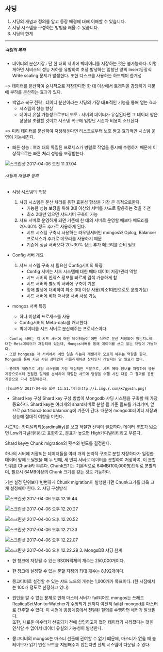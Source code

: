 ## 샤딩

1. 샤딩의 개념과 정의를 알고 등장 배경에 대해 이해할 수 있습니다.
2. 샤딩 시스템을 구성하는 방법을 배울 수 있습니다.
3. 샤딩의 한계
---

##### 샤딩의 목적
 - 데이터의 분산저장
  : 단 한 대의 서버에 빅데이터를 저장하는 것은 불가능하다.
  이렇게하면 서비스의 성능 저하를 유발하여 초당 발생하는 엄청난 양의 Insert동장식 Write scaling 문제가 발생한다. 또한 디스크를 사용하는 하드웨어 한계성

  => 데이터를 분산하여 순차적으로 저장한다면 한 대 이상에서 트래픽을 감당하기 때문에 부하를 분산하는 효과가 있다.

  - 백업과 복구 전략
  : 데이터 분산이라는 샤딩의 가장 대표적인 기능을 통해 얻는 효과
      - 시스템의 성능 향상
      - 데이터 유실 가능성으로부터 보토
      : 서버의 데이터가 유실된다면 그 데이터 양은 상상을 초월할 것이고 시스템 복구에 엄청난 시간과 비용이 소요된다.

  => 미리 데이터를 분산하여 저장해둔다면 리스크로부터 보호 받고 효과적인 시스템 운영이 가능해진다.

  - 빠른 성능
  : 여러 대의 독립된 프로세스가 병렬로 작업을 동시에 수행하기 때문에 이상적으로는 빠른 처리 성능을 보장받는다.

  ![스크린샷 2017-04-06 오전 11.37.04](http://i.imgur.com/TNE2MS9.png)


###### 샤딩의 개념과 정의
- 샤딩 시스템의 특징
  1. 샤딩 시스템은 분산 처리를 통한 효율성 향상을 가장 큰 목적으로한다.
      - 가능한 성능 보장을 위해 3대 이상의 서버를 샤드로 활용하는 것을 추천
      - 최소 2대만 있으면 샤드서버 구축이 가능
  2. 샤드 서버로 운영하게 되면 기존에 한 대의 서버로 운영할 때보다 메모리를 20~30% 정도 추가로 사용하게 된다.
      - 샤드 시스템 구축시 사용하는 라우팅서버인 mongos와 Oplog, Balancer프로세스가 추가로 메모리를 사용하기 때문
      - 기존에 싱글 서버보다 20~30% 정도 추가 메모리를 준비 필요

- Config 서버 개요
  1. 샤드 시스템 구축 시 필요한 Config서버의 특징
      - Config 서버는 샤드 시스템에 대한 메타 데이터 저장/관리 역할
      - 샤드 서버의 인덱스 정보를 빠르게 검색 가능하게 함
      - 샤드 서버와 별도의 서버에 구축이 기본
      - 장애 발생에 대비하여 최소 3대 이상 사용(최소1대만으로도 운영가능)
      - 샤드 서버에 비해 저사양 서버 사용 가능


- mongos 서버 특징
    - 하나 이상의 프로세스를 사용
    - Config서버의 Meta-data를 캐시한다.
    - 빅데이터를 샤드 서버로 분산해주는 프로세스이다.
```
- Config 서버는 각 샤드 서버에 어떤 데이터들이 어떤 식으로 분산 저장되어 있는지ㄷ에 대한 Meta데이터가 저장되어 있는데, Mongos서버를 통해 데이터를 쓰고 읽는 작업이 가능하다.
- 또한 Mongos는 각 서버에서 어떤 일을 하는지 개발자가 모르게 해주는 역할을 한다. Mongos를 통해 지금 샤딩 상태인지 리플리케이션 상태인지 개발자는 알 필요가 없다.
```
    - 중계자 계층으로 샤딩 시스템의 가장 핵심적인 부분으로, 샤드 메타 정보를 저장하여 응용 계층으로부터 전달된 질의를 분석하여 적절한 샤드에 명령을 수행 시킨 다음 그 결과를 응용 계층으로 다시 전달해준다.

    ![스크린샷 2017-04-06 오전 11.51.44](http://i.imgur.com/x7gyeJn.png)


- Shard key 구성
Shard key 구성 방법이 Mongodb 샤딩 시스템을 구축할 때 가장 중요하다.
Shard key는 여러개의 shard서버로 분할 될 기준 필드를 가리키며, 앞으로 partition과 load balancing에 기준이 된다. 때문에 mongodb데이터 저장과 성능에 절대적 여향을 미친다.

샤드키는 카디널리티(cardinality)를 보고 적절한 선택이 필요하다. 데이터 분포가 넓으면 Low카디널리티라고 표한하고, 분표가 높으면 High카디널리티라고 부른다.

Shard key는 Chunk migration의 횟수와 빈도를 결정한다.

하나의 서버에 저장되는 데이터들을 여러 개의 논리적 구조로 분할 저장하다가 일정한 데이터 양에 도달했을 때 두 번째, 세 번쨰 서버로 데이터를 분할하여 저장하여, 이 분할 단위를 Chunk라 부른다. Chunk크기는 기본적으로 64MB(100,000행)단위로 분할되며, 필요시 64MB이상의 Chunk 크기를 갖는 것도 가능하다.

기본 설정 단위보다 빈번하게 Chunk migration이 발생한다면 Chunk크기를 더욱 크게 설정해야 한다.
2. 샤딩 구성방식

![스크린샷 2017-04-06 오후 12.19.44](http://i.imgur.com/cm7s7Ql.png)

![스크린샷 2017-04-06 오후 12.20.27](http://i.imgur.com/O0N7sIO.png)

![스크린샷 2017-04-06 오후 12.20.52](http://i.imgur.com/nQd0kMn.png)

![스크린샷 2017-04-06 오후 12.21.33](http://i.imgur.com/wJx92C2.png)

![스크린샷 2017-04-06 오후 12.22.07](http://i.imgur.com/MjxEowX.png)

![스크린샷 2017-04-06 오후 12.22.29](http://i.imgur.com/Z0vgpdq.png)
3. MongoDB 샤딩 한계
  - 한 청크에 저장될 수 있는 BSON객체의 개수는 250,000개이다.
  - 한 청크에 설정할 수 있는 분할 지점의 최대 개수는 8,192개이다.
  - 몽고디비로 설정할 수 있는 샤드 노드의 개수는 1,000개가 목표이다.
  (현 시점에서는 100개 정도로 한정하고 있다)
  - 원인을 알 수 없는 문제로 인해 마스터 서버가 fail되어도 mongos는 쓰레드 ReplicaSetMonitorWatcher가 수행되기 전까지 여전히 fail된 mongod를 마스터로 간주할 수 있다.
  이 시점에 응용계층에서 전달된 질의를 수행하면 에러가 발생된다.  
  또한, 새로운 마수터가 선출되기 전에 삽입하고자 했던 데이터가 사라졌다는 것을 인식할 수 없어서 데이터 유실의 가능성이 발생한다.

  - 몽고디비의 mongos는 마스터 선출에 관여할 수 없기 떄문에, 마스터가 없을 때 슬레이브가 읽기 연산 모드를 지원해주지 않는다면 전체 시스템이 다운될 수 있다.
